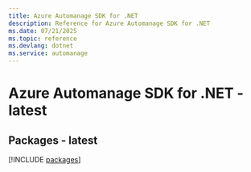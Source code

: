 ```yaml
---
title: Azure Automanage SDK for .NET
description: Reference for Azure Automanage SDK for .NET
ms.date: 07/21/2025
ms.topic: reference
ms.devlang: dotnet
ms.service: automanage
---
```

# Azure Automanage SDK for .NET - latest
## Packages - latest
[!INCLUDE [packages](automanage-index.md)]